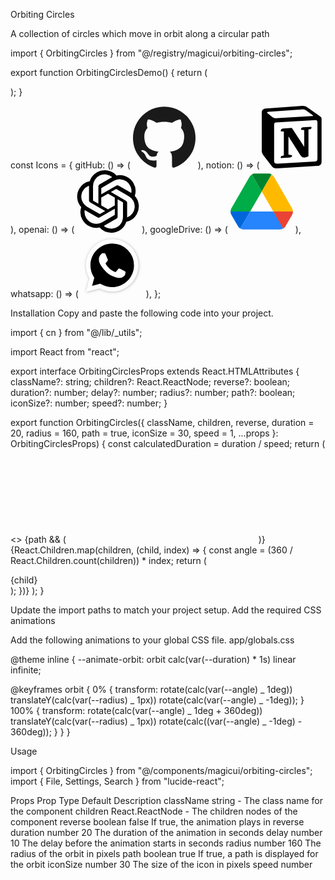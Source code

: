 Orbiting Circles

A collection of circles which move in orbit along a circular path

import { OrbitingCircles } from "@/registry/magicui/orbiting-circles";

export function OrbitingCirclesDemo() {
return (

<div className="relative flex h-[500px] w-full flex-col items-center justify-center overflow-hidden">
<OrbitingCircles iconSize={40}>
<Icons.whatsapp />
<Icons.notion />
<Icons.openai />
<Icons.googleDrive />
<Icons.whatsapp />
</OrbitingCircles>
<OrbitingCircles iconSize={30} radius={100} reverse speed={2}>
<Icons.whatsapp />
<Icons.notion />
<Icons.openai />
<Icons.googleDrive />
</OrbitingCircles>
</div>
);
}

const Icons = {
gitHub: () => (
<svg width="100" height="100" viewBox="0 0 438.549 438.549">
<path
        fill="currentColor"
        d="M409.132 114.573c-19.608-33.596-46.205-60.194-79.798-79.8-33.598-19.607-70.277-29.408-110.063-29.408-39.781 0-76.472 9.804-110.063 29.408-33.596 19.605-60.192 46.204-79.8 79.8C9.803 148.168 0 184.854 0 224.63c0 47.78 13.94 90.745 41.827 128.906 27.884 38.164 63.906 64.572 108.063 79.227 5.14.954 8.945.283 11.419-1.996 2.475-2.282 3.711-5.14 3.711-8.562 0-.571-.049-5.708-.144-15.417a2549.81 2549.81 0 01-.144-25.406l-6.567 1.136c-4.187.767-9.469 1.092-15.846 1-6.374-.089-12.991-.757-19.842-1.999-6.854-1.231-13.229-4.086-19.13-8.559-5.898-4.473-10.085-10.328-12.56-17.556l-2.855-6.57c-1.903-4.374-4.899-9.233-8.992-14.559-4.093-5.331-8.232-8.945-12.419-10.848l-1.999-1.431c-1.332-.951-2.568-2.098-3.711-3.429-1.142-1.331-1.997-2.663-2.568-3.997-.572-1.335-.098-2.43 1.427-3.289 1.525-.859 4.281-1.276 8.28-1.276l5.708.853c3.807.763 8.516 3.042 14.133 6.851 5.614 3.806 10.229 8.754 13.846 14.842 4.38 7.806 9.657 13.754 15.846 17.847 6.184 4.093 12.419 6.136 18.699 6.136 6.28 0 11.704-.476 16.274-1.423 4.565-.952 8.848-2.383 12.847-4.285 1.713-12.758 6.377-22.559 13.988-29.41-10.848-1.14-20.601-2.857-29.264-5.14-8.658-2.286-17.605-5.996-26.835-11.14-9.235-5.137-16.896-11.516-22.985-19.126-6.09-7.614-11.088-17.61-14.987-29.979-3.901-12.374-5.852-26.648-5.852-42.826 0-23.035 7.52-42.637 22.557-58.817-7.044-17.318-6.379-36.732 1.997-58.24 5.52-1.715 13.706-.428 24.554 3.853 10.85 4.283 18.794 7.952 23.84 10.994 5.046 3.041 9.089 5.618 12.135 7.708 17.705-4.947 35.976-7.421 54.818-7.421s37.117 2.474 54.823 7.421l10.849-6.849c7.419-4.57 16.18-8.758 26.262-12.565 10.088-3.805 17.802-4.853 23.134-3.138 8.562 21.509 9.325 40.922 2.279 58.24 15.036 16.18 22.559 35.787 22.559 58.817 0 16.178-1.958 30.497-5.853 42.966-3.9 12.471-8.941 22.457-15.125 29.979-6.191 7.521-13.901 13.85-23.131 18.986-9.232 5.14-18.182 8.85-26.84 11.136-8.662 2.286-18.415 4.004-29.263 5.146 9.894 8.562 14.842 22.077 14.842 40.539v60.237c0 3.422 1.19 6.279 3.572 8.562 2.379 2.279 6.136 2.95 11.276 1.995 44.163-14.653 80.185-41.062 108.068-79.226 27.88-38.161 41.825-81.126 41.825-128.906-.01-39.771-9.818-76.454-29.414-110.049z"
      />
</svg>
),
notion: () => (
<svg
      width="100"
      height="100"
      viewBox="0 0 100 100"
      fill="none"
      xmlns="http://www.w3.org/2000/svg"
    >
<path
        d="M6.017 4.313l55.333 -4.087c6.797 -0.583 8.543 -0.19 12.817 2.917l17.663 12.443c2.913 2.14 3.883 2.723 3.883 5.053v68.243c0 4.277 -1.553 6.807 -6.99 7.193L24.467 99.967c-4.08 0.193 -6.023 -0.39 -8.16 -3.113L3.3 79.94c-2.333 -3.113 -3.3 -5.443 -3.3 -8.167V11.113c0 -3.497 1.553 -6.413 6.017 -6.8z"
        fill="#ffffff"
      />
<path
        d="M61.35 0.227l-55.333 4.087C1.553 4.7 0 7.617 0 11.113v60.66c0 2.723 0.967 5.053 3.3 8.167l13.007 16.913c2.137 2.723 4.08 3.307 8.16 3.113l64.257 -3.89c5.433 -0.387 6.99 -2.917 6.99 -7.193V20.64c0 -2.21 -0.873 -2.847 -3.443 -4.733L74.167 3.143c-4.273 -3.107 -6.02 -3.5 -12.817 -2.917zM25.92 19.523c-5.247 0.353 -6.437 0.433 -9.417 -1.99L8.927 11.507c-0.77 -0.78 -0.383 -1.753 1.557 -1.947l53.193 -3.887c4.467 -0.39 6.793 1.167 8.54 2.527l9.123 6.61c0.39 0.197 1.36 1.36 0.193 1.36l-54.933 3.307 -0.68 0.047zM19.803 88.3V30.367c0 -2.53 0.777 -3.697 3.103 -3.893L86 22.78c2.14 -0.193 3.107 1.167 3.107 3.693v57.547c0 2.53 -0.39 4.67 -3.883 4.863l-60.377 3.5c-3.493 0.193 -5.043 -0.97 -5.043 -4.083zm59.6 -54.827c0.387 1.75 0 3.5 -1.75 3.7l-2.91 0.577v42.773c-2.527 1.36 -4.853 2.137 -6.797 2.137 -3.107 0 -3.883 -0.973 -6.21 -3.887l-19.03 -29.94v28.967l6.02 1.363s0 3.5 -4.857 3.5l-13.39 0.777c-0.39 -0.78 0 -2.723 1.357 -3.11l3.497 -0.97v-38.3L30.48 40.667c-0.39 -1.75 0.58 -4.277 3.3 -4.473l14.367 -0.967 19.8 30.327v-26.83l-5.047 -0.58c-0.39 -2.143 1.163 -3.7 3.103 -3.89l13.4 -0.78z"
        fill="#000000"
        fillRule="evenodd"
        clipRule="evenodd"
      />
</svg>
),
openai: () => (
<svg
      width="100"
      height="100"
      viewBox="0 0 24 24"
      xmlns="http://www.w3.org/2000/svg"
      className="fill-black dark:fill-white"
    >
<path d="M22.2819 9.8211a5.9847 5.9847 0 0 0-.5157-4.9108 6.0462 6.0462 0 0 0-6.5098-2.9A6.0651 6.0651 0 0 0 4.9807 4.1818a5.9847 5.9847 0 0 0-3.9977 2.9 6.0462 6.0462 0 0 0 .7427 7.0966 5.98 5.98 0 0 0 .511 4.9107 6.051 6.051 0 0 0 6.5146 2.9001A5.9847 5.9847 0 0 0 13.2599 24a6.0557 6.0557 0 0 0 5.7718-4.2058 5.9894 5.9894 0 0 0 3.9977-2.9001 6.0557 6.0557 0 0 0-.7475-7.0729zm-9.022 12.6081a4.4755 4.4755 0 0 1-2.8764-1.0408l.1419-.0804 4.7783-2.7582a.7948.7948 0 0 0 .3927-.6813v-6.7369l2.02 1.1686a.071.071 0 0 1 .038.052v5.5826a4.504 4.504 0 0 1-4.4945 4.4944zm-9.6607-4.1254a4.4708 4.4708 0 0 1-.5346-3.0137l.142.0852 4.783 2.7582a.7712.7712 0 0 0 .7806 0l5.8428-3.3685v2.3324a.0804.0804 0 0 1-.0332.0615L9.74 19.9502a4.4992 4.4992 0 0 1-6.1408-1.6464zM2.3408 7.8956a4.485 4.485 0 0 1 2.3655-1.9728V11.6a.7664.7664 0 0 0 .3879.6765l5.8144 3.3543-2.0201 1.1685a.0757.0757 0 0 1-.071 0l-4.8303-2.7865A4.504 4.504 0 0 1 2.3408 7.872zm16.5963 3.8558L13.1038 8.364 15.1192 7.2a.0757.0757 0 0 1 .071 0l4.8303 2.7913a4.4944 4.4944 0 0 1-.6765 8.1042v-5.6772a.79.79 0 0 0-.407-.667zm2.0107-3.0231l-.142-.0852-4.7735-2.7818a.7759.7759 0 0 0-.7854 0L9.409 9.2297V6.8974a.0662.0662 0 0 1 .0284-.0615l4.8303-2.7866a4.4992 4.4992 0 0 1 6.6802 4.66zM8.3065 12.863l-2.02-1.1638a.0804.0804 0 0 1-.038-.0567V6.0742a4.4992 4.4992 0 0 1 7.3757-3.4537l-.142.0805L8.704 5.459a.7948.7948 0 0 0-.3927.6813zm1.0976-2.3654l2.602-1.4998 2.6069 1.4998v2.9994l-2.5974 1.4997-2.6067-1.4997Z" />
</svg>
),
googleDrive: () => (
<svg
      width="100"
      height="100"
      viewBox="0 0 87.3 78"
      xmlns="http://www.w3.org/2000/svg"
    >
<path
        d="m6.6 66.85 3.85 6.65c.8 1.4 1.95 2.5 3.3 3.3l13.75-23.8h-27.5c0 1.55.4 3.1 1.2 4.5z"
        fill="#0066da"
      />
<path
        d="m43.65 25-13.75-23.8c-1.35.8-2.5 1.9-3.3 3.3l-25.4 44a9.06 9.06 0 0 0 -1.2 4.5h27.5z"
        fill="#00ac47"
      />
<path
        d="m73.55 76.8c1.35-.8 2.5-1.9 3.3-3.3l1.6-2.75 7.65-13.25c.8-1.4 1.2-2.95 1.2-4.5h-27.502l5.852 11.5z"
        fill="#ea4335"
      />
<path
        d="m43.65 25 13.75-23.8c-1.35-.8-2.9-1.2-4.5-1.2h-18.5c-1.6 0-3.15.45-4.5 1.2z"
        fill="#00832d"
      />
<path
        d="m59.8 53h-32.3l-13.75 23.8c1.35.8 2.9 1.2 4.5 1.2h50.8c1.6 0 3.15-.45 4.5-1.2z"
        fill="#2684fc"
      />
<path
        d="m73.4 26.5-12.7-22c-.8-1.4-1.95-2.5-3.3-3.3l-13.75 23.8 16.15 28h27.45c0-1.55-.4-3.1-1.2-4.5z"
        fill="#ffba00"
      />
</svg>
),
whatsapp: () => (
<svg
      width="100"
      height="100"
      viewBox="0 0 175.216 175.552"
      xmlns="http://www.w3.org/2000/svg"
    >
<defs>
<linearGradient
          id="b"
          x1="85.915"
          x2="86.535"
          y1="32.567"
          y2="137.092"
          gradientUnits="userSpaceOnUse"
        >
<stop offset="0" stopColor="#57d163" />
<stop offset="1" stopColor="#23b33a" />
</linearGradient>
<filter
          id="a"
          width="1.115"
          height="1.114"
          x="-.057"
          y="-.057"
          colorInterpolationFilters="sRGB"
        >
<feGaussianBlur stdDeviation="3.531" />
</filter>
</defs>
<path
        d="m54.532 138.45 2.235 1.324c9.387 5.571 20.15 8.518 31.126 8.523h.023c33.707 0 61.139-27.426 61.153-61.135.006-16.335-6.349-31.696-17.895-43.251A60.75 60.75 0 0 0 87.94 25.983c-33.733 0-61.166 27.423-61.178 61.13a60.98 60.98 0 0 0 9.349 32.535l1.455 2.312-6.179 22.558zm-40.811 23.544L24.16 123.88c-6.438-11.154-9.825-23.808-9.821-36.772.017-40.556 33.021-73.55 73.578-73.55 19.681.01 38.154 7.669 52.047 21.572s21.537 32.383 21.53 52.037c-.018 40.553-33.027 73.553-73.578 73.553h-.032c-12.313-.005-24.412-3.094-35.159-8.954zm0 0"
        fill="#b3b3b3"
        filter="url(#a)"
      />
<path
        d="m12.966 161.238 10.439-38.114a73.42 73.42 0 0 1-9.821-36.772c.017-40.556 33.021-73.55 73.578-73.55 19.681.01 38.154 7.669 52.047 21.572s21.537 32.383 21.53 52.037c-.018 40.553-33.027 73.553-73.578 73.553h-.032c-12.313-.005-24.412-3.094-35.159-8.954z"
        fill="#ffffff"
      />
<path
        d="M87.184 25.227c-33.733 0-61.166 27.423-61.178 61.13a60.98 60.98 0 0 0 9.349 32.535l1.455 2.312-6.179 22.559 23.146-6.069 2.235 1.324c9.387 5.571 20.15 8.518 31.126 8.524h.023c33.707 0 61.14-27.426 61.153-61.135a60.75 60.75 0 0 0-17.895-43.251 60.75 60.75 0 0 0-43.235-17.929z"
        fill="url(#linearGradient1780)"
      />
<path
        d="M87.184 25.227c-33.733 0-61.166 27.423-61.178 61.13a60.98 60.98 0 0 0 9.349 32.535l1.455 2.313-6.179 22.558 23.146-6.069 2.235 1.324c9.387 5.571 20.15 8.517 31.126 8.523h.023c33.707 0 61.14-27.426 61.153-61.135a60.75 60.75 0 0 0-17.895-43.251 60.75 60.75 0 0 0-43.235-17.928z"
        fill="url(#b)"
      />
<path
        d="M68.772 55.603c-1.378-3.061-2.828-3.123-4.137-3.176l-3.524-.043c-1.226 0-3.218.46-4.902 2.3s-6.435 6.287-6.435 15.332 6.588 17.785 7.506 19.013 12.718 20.381 31.405 27.75c15.529 6.124 18.689 4.906 22.061 4.6s10.877-4.447 12.408-8.74 1.532-7.971 1.073-8.74-1.685-1.226-3.525-2.146-10.877-5.367-12.562-5.981-2.91-.919-4.137.921-4.746 5.979-5.819 7.206-2.144 1.381-3.984.462-7.76-2.861-14.784-9.124c-5.465-4.873-9.154-10.891-10.228-12.73s-.114-2.835.808-3.751c.825-.824 1.838-2.147 2.759-3.22s1.224-1.84 1.836-3.065.307-2.301-.153-3.22-4.032-10.011-5.666-13.647"
        fill="#ffffff"
        fillRule="evenodd"
      />
</svg>
),
};

Installation
Copy and paste the following code into your project.

import { cn } from "@/lib/\_utils";

import React from "react";

export interface OrbitingCirclesProps
extends React.HTMLAttributes<HTMLDivElement> {
className?: string;
children?: React.ReactNode;
reverse?: boolean;
duration?: number;
delay?: number;
radius?: number;
path?: boolean;
iconSize?: number;
speed?: number;
}

export function OrbitingCircles({
className,
children,
reverse,
duration = 20,
radius = 160,
path = true,
iconSize = 30,
speed = 1,
...props
}: OrbitingCirclesProps) {
const calculatedDuration = duration / speed;
return (
<>
{path && (
<svg
          xmlns="http://www.w3.org/2000/svg"
          version="1.1"
          className="pointer-events-none absolute inset-0 size-full"
        >
<circle
            className="stroke-black/10 stroke-1 dark:stroke-white/10"
            cx="50%"
            cy="50%"
            r={radius}
            fill="none"
          />
</svg>
)}
{React.Children.map(children, (child, index) => {
const angle = (360 / React.Children.count(children)) \* index;
return (

<div
style={
{
"--duration": calculatedDuration,
"--radius": radius,
"--angle": angle,
"--icon-size": `${iconSize}px`,
} as React.CSSProperties
}
className={cn(
`absolute flex size-[var(--icon-size)] transform-gpu animate-orbit items-center justify-center rounded-full`,
{ "[animation-direction:reverse]": reverse },
className,
)}
{...props} >
{child}
</div>
);
})}
</>
);
}

Update the import paths to match your project setup.
Add the required CSS animations

Add the following animations to your global CSS file.
app/globals.css

@theme inline {
--animate-orbit: orbit calc(var(--duration) \* 1s) linear infinite;

@keyframes orbit {
0% {
transform: rotate(calc(var(--angle) _ 1deg))
translateY(calc(var(--radius) _ 1px)) rotate(calc(var(--angle) _ -1deg));
}
100% {
transform: rotate(calc(var(--angle) _ 1deg + 360deg))
translateY(calc(var(--radius) _ 1px))
rotate(calc((var(--angle) _ -1deg) - 360deg));
}
}
}

Usage

import { OrbitingCircles } from "@/components/magicui/orbiting-circles";
import { File, Settings, Search } from "lucide-react";

<div className="relative overflow-hidden h-[500px] w-full">
  <OrbitingCircles>
    <File />
    <Settings />
    <File />
  </OrbitingCircles>
  <OrbitingCircles radius={100} reverse>
    <File />
    <Settings />
    <File />
    <Search />
  </OrbitingCircles>
</div>

Props
Prop Type Default Description
className string - The class name for the component
children React.ReactNode - The children nodes of the component
reverse boolean false If true, the animation plays in reverse
duration number 20 The duration of the animation in seconds
delay number 10 The delay before the animation starts in seconds
radius number 160 The radius of the orbit in pixels
path boolean true If true, a path is displayed for the orbit
iconSize number 30 The size of the icon in pixels
speed number
